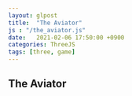 ```yaml
---
layout: glpost
title:  "The Aviator"
js : "/the_aviator.js"
date:   2021-02-06 17:50:00 +0900
categories: ThreeJS
tags: [three, game]
---
```


## The Aviator
